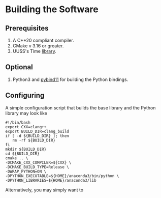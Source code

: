 # Building the Software

## Prerequisites

   1. A C++20 compliant compiler.
   2. CMake v 3.16 or greater.
   3. UUSS's Time [library](https://github.com/uofuseismo/time).

## Optional

   1. Python3 and [pybind11](https://pybind11.readthedocs.io/en/stable/) for building the Python bindings.

## Configuring

A simple configuration script that builds the base library and the Python library may look like

    #!/bin/bash
    export CXX=clang++
    export BUILD_DIR=clang_build
    if [ -d ${BUILD_DIR} ]; then
       rm -rf ${BUILD_DIR}
    fi
    mkdir ${BUILD_DIR}
    cd ${BUILD_DIR}
    cmake .. \
    -DCMAKE_CXX_COMPILER=${CXX} \
    -DCMAKE_BUILD_TYPE=Release \
    -DWRAP_PYTHON=ON \
    -DPYTHON_EXECUTABLE=${HOME}/anaconda3/bin/python \
    -DPYTHON_LIBRARIES=${HOME}/anaconda3/lib

Alternatively, you may simply want to 
